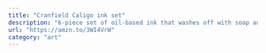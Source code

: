```yaml
---
title: "Cranfield Caligo ink set"
description: "6-piece set of oil-based ink that washes off with soap and water. Includes process colors, black, white, and extender."
url: "https://amzn.to/3WI4VrW"
category: "art"
---
```

